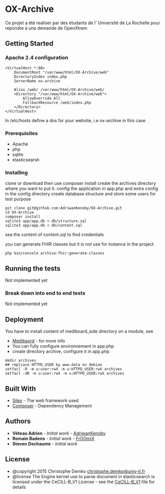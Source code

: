 # OX-Archive

Ce projet a été realiser par des étudants de l' Université de La Rochelle pour répondre à une demande de OpenXtrem

## Getting Started
### Apache 2.4 configuration
```
<VirtualHost *:80>
    DocumentRoot "/var/www/html/OX-Archive/web"
    DirectoryIndex index.php
    ServerName ox-archive

    Alias /web/ /var/www/html/OX-Archive/web/
    <Directory "/var/www/html/OX-Archive/web">
        AllowOverride All
        FallbackResource /web/index.php
    </Directory>
</VirtualHost>

```
In /etc/hosts define a dns for your website, i.e ox-archive in this case
### Prerequisites

* Apache
* php
* sqlite
* elasticsearsh

### Installing

clone or download then use composer install
create the archives directory where you want to put it.
config the application in app.php and extra config in the config directory
create database structure and store some users for test purpose
```
git clone git@github.com:AdriwanKenoby/OX-Archive.git
cd OX-Archive
composer install
sqlite3 app/app.db < db/structure.sql
sqlite3 app/app.db < db/content.sql
```
sea the content of content.sql to find credentials

you can generate FHIR classes but it is not use for instance in the project

```
php bin/console archive:fhir:generate-classes
```

## Running the tests

Not implemented yet

### Break down into end to end tests

Not implemented yet

## Deployment

You have to install content of mediboard_side directory on a module, see
* [Medibaord](http://mediboard.org/) - for more info
* You can fully configure environnement in app.php
* create directory archive, configure it in app.php

```
mkdir archives
## replcace HTTPD_USER by www-data on debian
setfacl -R -m u:user:rwX -m u:HTTPD_USER:rwX archives
setfacl -dR -m u:user:rwX -m u:HTTPD_USER:rwX archives
```

## Built With

* [Silex](https://silex.symfony.com/) - The web framework used
* [Composer](https://getcomposer.org/) - Dependency Management

## Authors

* **Véteau Adrien** - *Initial work* - [AdriwanKenoby](https://github.com/AdriwanKenoby)
* **Romain Badens** - *Initial work* - [FrOOmiX](https://github.com/FrOOmiX)
* **Steven Dechaume** - *Initial work*
## License

* @copyright  2015 Christophe Demko christophe.demko@univ-lr.fr
* @license    The Engine kernel use to parse document in elasticsearch is licensed under the CeCILL-B_V1 License - see the [CeCILL-B_V1](http://www.cecill.info/licences/Licence_CeCILL-B_V1-en.html) file for details
